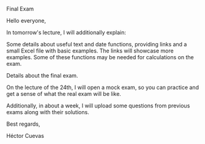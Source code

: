 Final Exam

Hello everyone,

In tomorrow's lecture, I will additionally explain:

Some details about useful text and date functions, providing links and a small Excel file with basic examples. The links will showcase more examples. Some of these functions may be needed for calculations on the exam.

Details about the final exam.

On the lecture of the 24th, I will open a mock exam, so you can practice and get a sense of what the real exam will be like.

Additionally, in about a week, I will upload some questions from previous exams along with their solutions.

Best regards,

Héctor Cuevas
